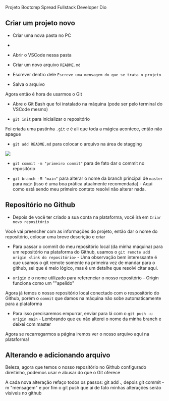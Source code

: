 Projeto Bootcmp Spread Fullstack Developer Dio

## Criar um projeto novo

* Criar uma nova pasta no PC 
* 
* Abrir o VSCode nessa pasta

* Criar um novo arquivo `README.md`

* Escrever dentro dele `Escreve uma mensagem do que se trata o projeto`

* Salva o arquivo

Agora então é hora de usarmos o Git

* Abre o Git Bash que foi instalado na máquina (pode ser pelo terminal do VSCode mesmo)

* `git init` para inicializar o repositório

Foi criada uma pastinha `.git` e é ali que toda a mágica acontece, então não apague

* `git add README.md` para colocar o arquivo na área de stagging 

<img src="https://i1.wp.com/www.markus-gattol.name/misc/mm/si/content/git_git_add.png">

* `git commit -m "primeiro commit"` para de fato dar o commit no repositório

* `git branch -M "main"` para alterar o nome da branch principal de `master` para `main` (isso é uma boa prática atualmente recomendada) - Aqui como está sendo meu primeiro contato resolvi não alterar nada.

## Repositório no Github

* Depois de você ter criado a sua conta na plataforma, você irá em `Criar novo repositório`

Você vai preencher com as informações do projeto, então dar o nome do repositório, colocar uma breve descrição e criar

* Para passar o commit do meu repositório local (da minha máquina) para um repositório na plataforma do Github, usamos o `git remote add origin <link do repositório>` - Uma observação bem interessante é que usamos o git remote somente na primeira vez de mandar para o github, sei que é meio lógico, mas é um detalhe que resolvi citar aqui.

* `origin` é o nome utilizado para referenciar o nosso repositório - Origin funciona como um ""apelido"

Agora já temos o nosso repositório local conectado com o respositório do Github, porém o `commit` que damos na máquina não sobe automaticamente para a plataforma

* Para isso precisaremos empurrar, enviar para lá com o `git push -u origin main` - Lembrando que eu não alterei o nome da minha branch e deixei com master

Agora se recarregarmos a página iremos ver o nosso arquivo aqui na plataforma!

## Alterando e adicionando arquivo

Beleza, agora que temos o nosso repositório no Github configurado direitinho, podemos usar e abusar do que o Git oferece

A cada nova alteração refaço todos os passos: git add ., depois git commit -m "mensagem" e por fim o git push que aí de fato minhas alterações serão visíveis no github
